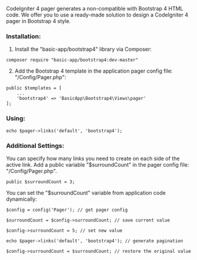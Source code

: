 CodeIgniter 4 pager generates a non-compatible with Bootstrap 4 HTML code. We offer you to use a ready-made solution to design a CodeIgniter 4 pager in Bootstrap 4 style.

### Installation:

1. Install the "basic-app/bootstrap4" library via Composer:

```
composer require "basic-app/bootstrap4:dev-master"
```

2. Add the Bootstrap 4 template in the application pager config file: "/Config/Pager.php":

```
public $templates = [
    ...
    'bootstrap4' => 'BasicApp\Bootstrap4\Views\pager'
];
```

### Using:

```
echo $pager->links('default', 'bootstrap4');
```

### Additional Settings:

You can specify how many links you need to create on each side of the active link. Add a public variable "$surroundCount" in the pager config file: "/Config/Pager.php".

```
public $surroundCount = 3;
```

You can set the "$surroundCount" variable from application code dynamically:

```
$config = config('Pager'); // get pager config

$surroundCount = $config->surroundCount; // save current value

$config->surroundCount = 5; // set new value

echo $pager->links('default', 'bootstrap4'); // generate pagination

$config->surroundCount = $surroundCount; // restore the original value 

```